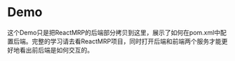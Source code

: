 # Demo
这个Demo只是把ReactMRP的后端部分拷贝到这里，展示了如何在pom.xml中配置后端。完整的学习请去看ReactMRP项目，同时打开后端和前端两个服务才能更好地看出前后端是如何交互的。
